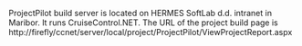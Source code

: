ProjectPilot build server is located on HERMES SoftLab d.d. intranet in Maribor. It runs CruiseControl.NET. The URL of the project build page is http://firefly/ccnet/server/local/project/ProjectPilot/ViewProjectReport.aspx